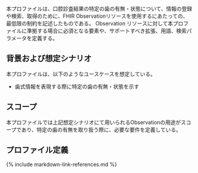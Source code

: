 本プロファイルは、口腔診査結果の特定の歯の有無・状態について、情報の登録や検索、取得のために、FHIR Observationリソースを使用するにあたっての、最低限の制約を記述したものである。 Observation リソースに対して本プロファイルに準拠する場合に必須となる要素や、サポートすべき拡張、用語、検索パラメータを定義する。

## 背景および想定シナリオ

本プロファイルは、以下のようなユースケースを想定している。

- 歯式情報を表現する際に特定の歯の有無・状態を示す

## スコープ

本プロファイルでは上記想定シナリオにて用いられるObservationの用途がスコープであり、特定の歯の有無を取り扱う際に、必要な要件を定義している。

## プロファイル定義

{% include markdown-link-references.md %}